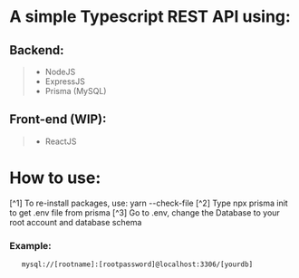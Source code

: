 # A simple Typescript REST API using:

## Backend:

> -   NodeJS
> -   ExpressJS
> -   Prisma (MySQL)

## Front-end (WIP):

> -   ReactJS

# How to use:

[^1] To re-install packages, use: yarn --check-file
[^2] Type npx prisma init to get .env file from prisma
[^3] Go to .env, change the Database to your root account and database schema

### Example:

       mysql://[rootname]:[rootpassword]@localhost:3306/[yourdb]
